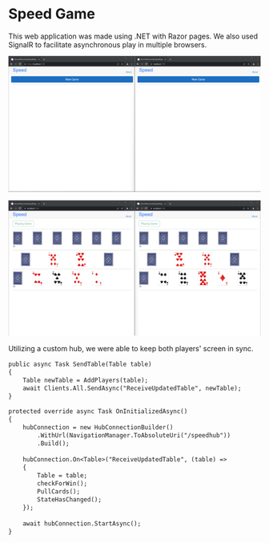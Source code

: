 # Speed Game

This web application was made using .NET with Razor pages. We also used SignalR to facilitate asynchronous play in multiple browsers.

![Speed game snapshot](/docs/assets/speed-1.png)

![Speed game in progress snapshot](/docs/assets/speed-2.png)

Utilizing a custom hub, we were able to keep both players' screen in sync.

```
public async Task SendTable(Table table)
{
    Table newTable = AddPlayers(table);
    await Clients.All.SendAsync("ReceiveUpdatedTable", newTable);
}
```

```
protected override async Task OnInitializedAsync()
{
    hubConnection = new HubConnectionBuilder()
        .WithUrl(NavigationManager.ToAbsoluteUri("/speedhub"))
        .Build();

    hubConnection.On<Table>("ReceiveUpdatedTable", (table) =>
    {
        Table = table;
        checkForWin();
        PullCards();
        StateHasChanged();
    });

    await hubConnection.StartAsync();
}
```